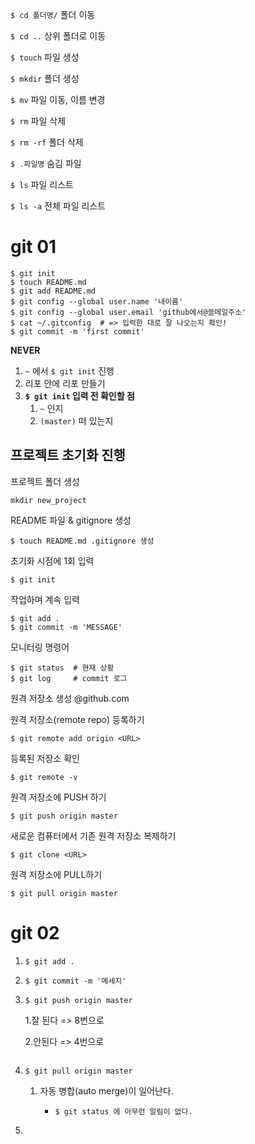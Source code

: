 `$ cd 폴더명/` 폴더 이동

`$ cd ..` 상위 폴더로 이동

`$ touch` 파일 생성

`$ mkdir` 폴더 생성

`$ mv` 파일 이동, 이름 변경

`$ rm` 파일 삭제

`$ rm -rf` 폴더 삭제

`$ .파일명` 숨김 파일

`$ ls` 파일 리스트

`$ ls -a` 전체 파일 리스트


# git 01



```
$ git init
$ touch README.md
$ git add README.md
$ git config --global user.name '내이름'
$ git config --global user.email 'github에서@쓸메일주소'
$ cat ~/.gitconfig  # => 입력한 대로 잘 나오는지 확인!
$ git commit -m 'first commit'
```

**NEVER**

1. `~` 에서 `$ git init` 진행
2. 리포 안에 리포 만들기
3. **`$ git init` 입력 전 확인할 점**
   1. `~` 인지
   2. `(master)` 떠 있는지



## 프로젝트 초기화 진행

프로젝트 폴더 생성

```
mkdir new_project
```

README 파일 & gitignore 생성

```
$ touch README.md .gitignore 생성
```

초기화 시점에 1회 입력

```
$ git init 
```

작업하며 계속 입력

```
$ git add .
$ git commit -m 'MESSAGE'
```

모니터링 명령어

```
$ git status  # 현재 상황
$ git log     # commit 로그 
```

원격 저장소 생성 @github.com

원격 저장소(remote repo) 등록하기

```
$ git remote add origin <URL>
```

등록된 저장소 확인

```
$ git remote -v
```

원격 저장소에 PUSH 하기

```
$ git push origin master
```

새로운 컴퓨터에서 기존 원격 저장소 복제하기

```
$ git clone <URL>

```

원격 저장소에 PULL하기

```
$ git pull origin master
```

# git 02

1. ```
   $ git add .
   ```

2. ```
   $ git commit -m '메세지'
   ```

3. ```
   $ git push origin master
   ```

   1.잘 된다 => 8번으로 

   2.안된다 => 4번으로

   ```
   ```

   

4. ```
   $ git pull origin master
   ```

   1. 자동 병합(auto merge)이 일어난다.

       - ```
         $ git status 에 아무런 알림이 없다.
         ```

5. 

